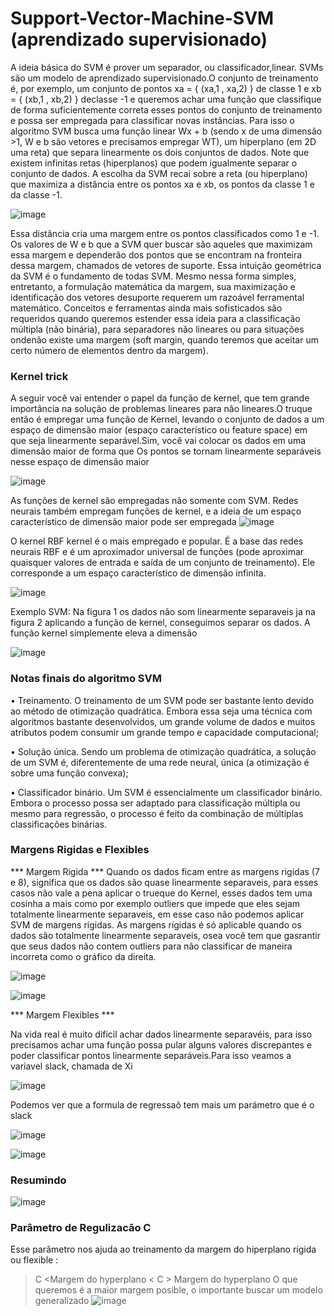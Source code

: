 # Support-Vector-Machine-SVM (aprendizado supervisionado)

A ideia básica do SVM é prover um separador, ou classificador,linear. SVMs são um modelo de aprendizado supervisionado.O conjunto de treinamento é, por exemplo, um conjunto de pontos xa = { (xa,1 , xa,2) } de classe 1 e xb = { (xb,1 , xb,2) } declasse -1 e queremos achar uma função que classifique de forma suficientemente correta esses pontos do conjunto de treinamento e possa ser empregada para classificar novas instâncias.
Para isso o algoritmo SVM busca uma função linear Wx + b (sendo x de uma dimensão >1, W e b são vetores e precisamos empregar WT), um hiperplano (em 2D uma reta) que separa linearmente os dois conjuntos de dados.
Note que existem infinitas retas (hiperplanos) que podem igualmente separar o conjunto de dados. A escolha da SVM recai sobre a reta (ou hiperplano) que maximiza a distância entre os pontos xa e xb, os pontos da classe 1 e da classe -1.

![image](https://user-images.githubusercontent.com/87387315/171508498-534f10bc-e132-4f67-bfb8-bd3626657ec6.png)

Essa distância cria uma margem entre os pontos classificados como 1 e -1. Os valores de W e b que a SVM quer buscar são aqueles que maximizam essa margem e dependerão dos pontos que se encontram na fronteira dessa margem, chamados de vetores de suporte.
Essa intuição geométrica da SVM é o fundamento de todas SVM. Mesmo nessa forma simples, entretanto, a formulação matemática da margem, sua maximização e identificação dos vetores desuporte requerem um razoável ferramental matemático. Conceitos e ferramentas ainda mais sofisticados são requeridos quando queremos estender essa ideia para a classificação múltipla (não binária), para separadores não lineares ou para situações ondenão existe uma margem (soft margin, quando teremos que aceitar
um certo número de elementos dentro da margem).

### Kernel trick
A seguir você vai entender o papel da função de kernel, que tem grande importância na solução de problemas lineares para não lineares.O truque então é empregar uma função de Kernel, levando o conjunto de dados a um espaço de dimensão maior (espaço característico ou feature space) em que seja linearmente separável.Sim, você vai colocar os dados em uma dimensão maior de forma que Os pontos se tornam linearmente separáveis nesse espaço de dimensão maior

![image](https://user-images.githubusercontent.com/87387315/171509149-118891a2-416d-4902-9593-48cde21318ad.png)

As funções de kernel são empregadas não somente com SVM. Redes neurais também empregam funções de kernel, e a ideia de um espaço característico de dimensão maior pode ser empregada
![image](https://user-images.githubusercontent.com/87387315/171510113-8f649012-9d80-471d-aa7d-ce986f38335d.png)

O kernel RBF kernel é o mais empregado e popular. É a base das redes neurais RBF e é um aproximador universal de funções (pode aproximar quaisquer valores de entrada e saída de um conjunto de treinamento). Ele corresponde a um espaço característico de dimensão infinita.

![image](https://user-images.githubusercontent.com/87387315/171510248-d0e7ad43-43ad-4b79-b0da-357f4a26d15e.png)

Exemplo SVM: Na figura 1 os dados não som linearmente separaveis ja na figura 2 aplicando a função de kernel, conseguimos separar os dados. A função kernel simplemente eleva a dimensão 

![image](https://user-images.githubusercontent.com/87387315/171511478-af93009c-af48-4a07-ac75-9203d2f80141.png)


### Notas finais do algoritmo SVM
• Treinamento. O treinamento de um SVM pode ser bastante lento devido ao método de otimização quadrática. Embora essa seja uma técnica com algoritmos bastante desenvolvidos, um grande volume de dados e muitos atributos podem consumir um grande tempo e capacidade computacional;

• Solução única. Sendo um problema de otimização quadrática, a solução de um SVM é, diferentemente de uma rede neural, única (a otimização é sobre uma função convexa);

• Classificador binário. Um SVM é essencialmente um classificador binário. Embora o processo possa ser adaptado para classificação múltipla ou mesmo para regressão, o processo é feito da combinação de múltiplas classificações binárias.


### Margens Rigidas e Flexibles
*** Margem Rigida ***
Quando os dados ficam entre as margens rigidas (7 e 8), significa que os dados são quase linearmente separaveis, para esses casos não vale a pena aplicar o trueque do Kernel, esses dados tem uma cosinha a mais como por exemplo outliers que impede que eles sejam totalmente linearmente separaveis, em esse caso não podemos aplicar SVM de margens rígidas. As margens rígidas é só aplicable quando os dados são totalmente linearmente separaveis, osea você tem que gasrantir que seus dados não contem outliers para não classificar de maneira incorreta como o gráfico da direita.

![image](https://user-images.githubusercontent.com/87387315/171882175-b673c696-ad6a-4efa-9ee6-192545e7875d.png)

![image](https://user-images.githubusercontent.com/87387315/171880404-2b03ecdc-a8fe-45fc-b535-43d912a1b416.png)

*** Margem Flexibles ***

Na vida real é muito dificil achar dados linearmente separavéis, para isso precisamos achar uma função possa pular alguns valores discrepantes e poder classificar pontos linearmente separáveis.Para isso veamos a variavel slack, chamada de Xi

![image](https://user-images.githubusercontent.com/87387315/171883486-17dea2af-d262-4a9d-910d-76ba387a8e6d.png)

Podemos ver que a formula de regressaõ tem mais um parámetro que é o slack

![image](https://user-images.githubusercontent.com/87387315/171883702-ff0535b4-6aa6-480d-b400-9b04d575e997.png)

![image](https://user-images.githubusercontent.com/87387315/171883993-64157d78-684f-4bba-af98-6b58db795b4c.png)


### Resumindo
![image](https://user-images.githubusercontent.com/87387315/171884417-decefbdc-0405-43e4-821d-5f86644c78ef.png)

### Parâmetro de Regulizacão C
Esse parâmetro nos ajuda ao treinamento da margem do hiperplano rígida ou flexible :
> C <Margem do hyperplano
< C > Margem do hyperplano
O que queremos é a maior margem posible, o importante buscar um modelo generalizado
![image](https://user-images.githubusercontent.com/87387315/171939753-b5ee15ff-b44b-44c5-b1e0-c2c1fba89ff0.png)

